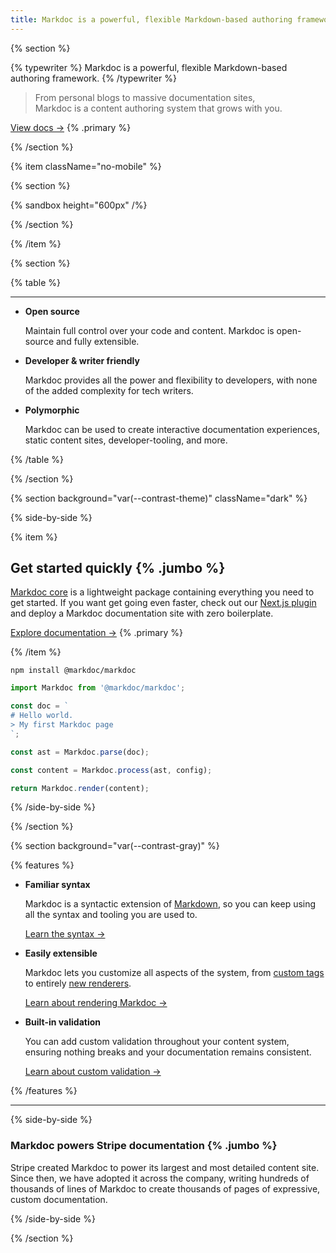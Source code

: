 ```yaml
---
title: Markdoc is a powerful, flexible Markdown-based authoring framework
---
```


{% section %}

{% typewriter %}
Markdoc is a powerful, flexible Markdown-based authoring framework.
{% /typewriter %}

> From personal blogs to massive documentation sites,  
> Markdoc is a content authoring system that grows with you.

[View docs&nbsp;→](/docs/getting-started) {% .primary %}

{% /section %}

{% item className="no-mobile" %}

{% section %}

{% sandbox height="600px" /%}

{% /section %}

{% /item %}

{% section %}

{% table %}

---

- **Open source**

  Maintain full control over your code and content. Markdoc is open-source and fully extensible.

- **Developer & writer friendly**

  Markdoc provides all the power and flexibility to developers, with none of the added complexity for tech writers.

- **Polymorphic**

  Markdoc can be used to create interactive documentation experiences, static content sites, developer-tooling, and more.

{% /table %}

{% /section %}

{% section background="var(--contrast-theme)" className="dark" %}

{% side-by-side %}

{% item %}

## Get started quickly {% .jumbo %}

[Markdoc core](https://github.com/markdoc/markdoc) is a lightweight package containing everything you need to get started. If you want get going even faster, check out our [Next.js plugin](https://github.com/markdoc/next.js) and deploy a Markdoc documentation site with zero boilerplate.

[Explore documentation&nbsp;→](/docs/getting-started) {% .primary %}

{% /item %}

```shell
npm install @markdoc/markdoc
```

```js
import Markdoc from '@markdoc/markdoc';

const doc = `
# Hello world.
> My first Markdoc page
`;

const ast = Markdoc.parse(doc);

const content = Markdoc.process(ast, config);

return Markdoc.render(content);
```

{% /side-by-side %}

{% /section %}

{% section background="var(--contrast-gray)" %}

{% features %}

- **Familiar syntax**

  Markdoc is a syntactic extension of [Markdown](https://commonmark.org/), so you can keep using all the syntax and tooling you are used to.

  [Learn the syntax&nbsp;→](/docs/syntax)

- **Easily extensible**

  Markdoc lets you customize all aspects of the system, from [custom tags](/docs/tags) to entirely [new renderers](/docs/rendering).

  [Learn about rendering Markdoc&nbsp;→](/docs/rendering)

- **Built-in validation**

  You can add custom validation throughout your content system, ensuring nothing breaks and your documentation remains consistent.

  [Learn about custom validation&nbsp;→](/docs/validation)

{% /features %}

---

{% side-by-side %}

### Markdoc powers Stripe documentation {% .jumbo %}

Stripe created Markdoc to power its largest and most detailed content site. Since then, we have adopted it across the company, writing hundreds of thousands of lines of Markdoc to create thousands of pages of expressive, custom documentation.

{% /side-by-side %}

{% /section %}

